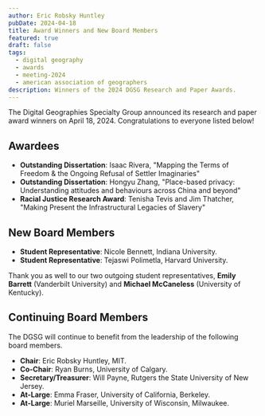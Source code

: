 ```yaml
---
author: Eric Robsky Huntley
pubDate: 2024-04-18
title: Award Winners and New Board Members
featured: true
draft: false
tags:
  - digital geography
  - awards
  - meeting-2024
  - american association of geographers
description: Winners of the 2024 DGSG Research and Paper Awards.
---
```


The Digital Geographies Specialty Group announced its research and paper award winners on April 18, 2024. Congratulations to everyone listed below!

## Awardees

+ __Outstanding Dissertation__: Isaac Rivera, "Mapping the Terms of Freedom & the Ongoing Refusal of Settler Imaginaries"
+ __Outstanding Dissertation__: Hongyu Zhang, "Place-based privacy: Understanding attitudes and behaviours across China and beyond"
+ __Racial Justice Research Award__: Tenisha Tevis and Jim Thatcher, "Making Present the Infrastructural Legacies of Slavery"

## New Board Members

+ __Student Representative__: Nicole Bennett, Indiana University.
+ __Student Representative__: Tejaswi Polimetla, Harvard University.

Thank you as well to our two outgoing student representatives, __Emily Barrett__ (Vanderbilt University) and __Michael McCaneless__ (University of Kentucky).

## Continuing Board Members

The DGSG will continue to benefit from the leadership of the following board members.

+ __Chair__: Eric Robsky Huntley, MIT.
+ __Co-Chair__: Ryan Burns, University of Calgary.
+ __Secretary/Treasurer__: Will Payne, Rutgers the State University of New Jersey.
+ __At-Large__: Emma Fraser, University of California, Berkeley.
+ __At-Large__: Muriel Marseille, University of Wisconsin, Milwaukee.